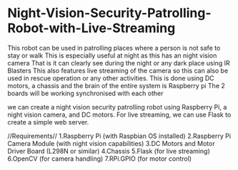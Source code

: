 # Night-Vision-Security-Patrolling-Robot-with-Live-Streaming
This robot can be used in patrolling places where a person is not safe to stay or walk This is especially useful at night as this has an night vision camera That is it can clearly see during the night or any dark place using IR Blasters 
This also features live streaming of the camera so  this can also be used in rescue operation or any other activities.
This is done using DC motors, a chassis and the brain of the entire system is Raspberry pi 
The 2 boards will be working synchronised with each other

we can create a night vision security patrolling robot using Raspberry Pi, a night vision camera, and DC motors. For live streaming, we can use Flask to create a simple web server.

//Requirements//
1.Raspberry Pi (with Raspbian OS installed)
2.Raspberry Pi Camera Module (with night vision capabilities)
3.DC Motors and Motor Driver Board (L298N or similar)
4.Chassis
5.Flask (for live streaming)
6.OpenCV (for camera handling)
7.RPi.GPIO (for motor control)
